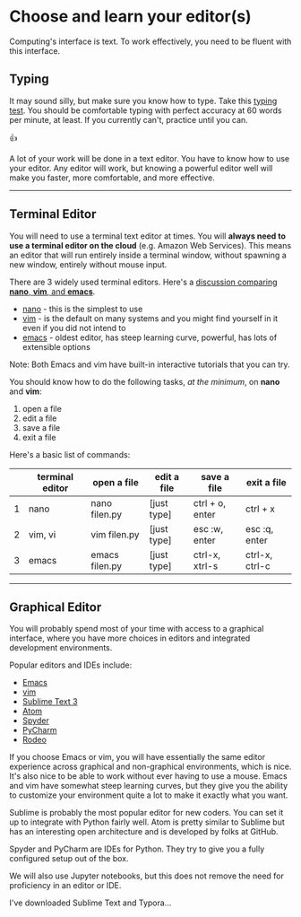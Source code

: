 # Choose and learn your editor(s)


Computing's interface is text. To work effectively, you need to be fluent with this interface.


## Typing

It may sound silly, but make sure you know how to type.  Take this [typing test](http://www.typingtest.com/). You should be comfortable typing with perfect accuracy at 60 words per minute, at least. If you currently can't, practice until you can.

:thumbsup:

A lot of your work will be done in a text editor. You have to know how to use your editor. Any editor will work, but knowing a powerful editor well will make you faster, more comfortable, and more effective.

---

## Terminal Editor

You will need to use a terminal text editor at times.  You will **always need to use a terminal editor on the cloud** (e.g. Amazon Web Services).  This means an editor that will run entirely inside a terminal window, without spawning a new window, entirely without mouse input.

There are 3 widely used terminal editors.  Here's a [discussion comparing **nano**, **vim**, and **emacs**](http://askubuntu.com/questions/804/comparizon-between-text-editors-in-ubuntu-vim-vs-emacs-vs-nano).  
 * [nano](http://staffwww.fullcoll.edu/sedwards/Nano/IntroToNano.html) - this is the simplest to use 
 * [vim](http://www.howtogeek.com/102468/a-beginners-guide-to-editing-text-files-with-vi/) - is the default on many systems and you might find yourself in it even if you did not intend to
 * [emacs](http://ocean.stanford.edu/research/quick_emacs.html) - oldest editor, has steep learning curve, powerful, has lots of extensible options

Note:  Both Emacs and vim have built-in interactive tutorials that you can try.

You should know how to do the following tasks, *at the minimum*, on **nano** and **vim**:  
1.  open a file  
2.  edit a file  
3.  save a file  
4.  exit a file   

Here's a basic list of commands:  

|      | terminal editor | open a file    | edit a file | save a file     | exit a file    |
| ---- | --------------- | -------------- | ----------- | --------------- | -------------- |
| 1    | nano            | nano filen.py  | [just type] | ctrl + o, enter | ctrl + x       |
| 2    | vim, vi         | vim filen.py   | [just type] | esc :w, enter   | esc :q, enter  |
| 3    | emacs           | emacs filen.py | [just type] | ctrl-x, xtrl-s  | ctrl-x, ctrl-c |

---

## Graphical Editor

You will probably spend most of your time with access to a graphical interface, where you have more choices in editors and integrated development environments.

Popular editors and IDEs include:

 * [Emacs](http://ocean.stanford.edu/research/quick_emacs.html)
 * [vim](http://www.howtogeek.com/102468/a-beginners-guide-to-editing-text-files-with-vi/)
 * [Sublime Text 3](https://www.sublimetext.com/)
 * [Atom](https://atom.io/)
 * [Spyder](https://spyder-ide.github.io/)
 * [PyCharm](https://www.jetbrains.com/pycharm/)
 * [Rodeo](http://blog.yhat.com/posts/introducing-rodeo.html)

If you choose Emacs or vim, you will have essentially the same editor experience across graphical and non-graphical environments, which is nice. It's also nice to be able to work without ever having to use a mouse. Emacs and vim have somewhat steep learning curves, but they give you the ability to customize your environment quite a lot to make it exactly what you want.

Sublime is probably the most popular editor for new coders. You can set it up to integrate with Python fairly well. Atom is pretty similar to Sublime but has an interesting open architecture and is developed by folks at GitHub.

Spyder and PyCharm are IDEs for Python. They try to give you a fully configured setup out of the box.

We will also use Jupyter notebooks, but this does not remove the need for proficiency in an editor or IDE.

I've downloaded Sublime Text and Typora...